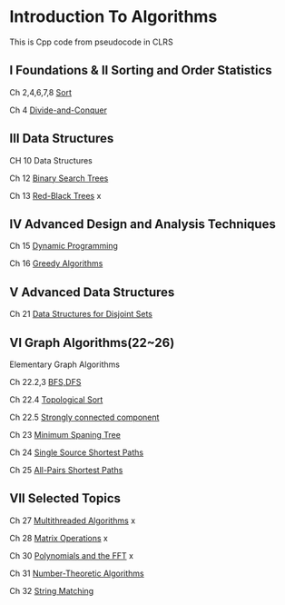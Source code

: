 # Introduction To Algorithms

This is Cpp code from  pseudocode in CLRS

## I Foundations & II Sorting and Order Statistics

Ch 2,4,6,7,8 [Sort](https://github.com/EeeUnS/introduction_to_algorithms/tree/master/1~8sort)

Ch 4 [Divide-and-Conquer](https://github.com/EeeUnS/introduction_to_algorithms/tree/master/4%20Divide%20and%20conquer)



## III Data Structures 

CH 10 Data Structures


Ch 12 [Binary Search Trees](https://github.com/EeeUnS/introduction_to_algorithms/blob/master/12BinarysearchTree/Tree.md)


Ch 13 [Red-Black Trees](https://github.com/EeeUnS/introduction_to_algorithms/blob/master/13%20redblacktree/REDBLACKTREE.md)
x

## IV Advanced Design and Analysis Techniques

Ch 15 [Dynamic Programming](https://github.com/EeeUnS/introduction_to_algorithms/tree/master/15DP)

Ch 16 [Greedy Algorithms](https://github.com/EeeUnS/introduction_to_algorithms/tree/master/16Greedy)


## V Advanced Data Structures

Ch 21 [Data Structures for Disjoint Sets](https://github.com/EeeUnS/Introduction-To-Algorithms-Cpp-code/tree/master/21%20Data%20Structures%20for%20Disjoint%20Sets)

## VI Graph Algorithms(22~26)

Elementary Graph Algorithms

Ch 22.2,3 [BFS,DFS](https://github.com/EeeUnS/introduction_to_algorithms/blob/master/22~26Graph/22.1BFS_DFS.md)

Ch 22.4 [Topological Sort](https://github.com/EeeUnS/introduction_to_algorithms/blob/master/22~26Graph/22.4_DAG.md)

Ch 22.5 [Strongly connected component](https://github.com/EeeUnS/introduction_to_algorithms/blob/master/22~26Graph/22.5_SCC.md)

Ch 23 [Minimum Spaning Tree](https://github.com/EeeUnS/introduction_to_algorithms/blob/master/22~26Graph/23.MST.md)

Ch 24 [Single Source Shortest Paths](https://github.com/EeeUnS/introduction_to_algorithms/blob/master/22~26Graph/24.SSSP.md)

Ch 25 [All-Pairs Shortest Paths](https://github.com/EeeUnS/introduction_to_algorithms/blob/master/22~26Graph/25.all_pairs_shortest_paths.md)


## VII Selected Topics



Ch 27 [Multithreaded Algorithms](https://github.com/EeeUnS/introduction_to_algorithms/tree/master/27%20Multithreaded%20Algorithms)
x

Ch 28 [Matrix Operations]()
x

Ch 30 [Polynomials and the FFT]()
x

Ch 31 [Number-Theoretic Algorithms](https://github.com/EeeUnS/introduction_to_algorithms/tree/master/31number_theortic.md)

Ch 32 [String Matching](https://github.com/EeeUnS/introduction_to_algorithms/tree/master/32string_matching)

